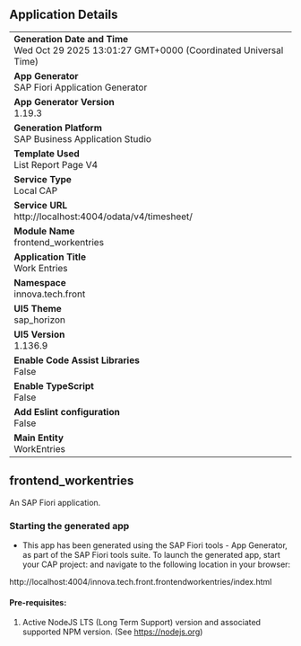 ## Application Details
|               |
| ------------- |
|**Generation Date and Time**<br>Wed Oct 29 2025 13:01:27 GMT+0000 (Coordinated Universal Time)|
|**App Generator**<br>SAP Fiori Application Generator|
|**App Generator Version**<br>1.19.3|
|**Generation Platform**<br>SAP Business Application Studio|
|**Template Used**<br>List Report Page V4|
|**Service Type**<br>Local CAP|
|**Service URL**<br>http://localhost:4004/odata/v4/timesheet/|
|**Module Name**<br>frontend_workentries|
|**Application Title**<br>Work Entries|
|**Namespace**<br>innova.tech.front|
|**UI5 Theme**<br>sap_horizon|
|**UI5 Version**<br>1.136.9|
|**Enable Code Assist Libraries**<br>False|
|**Enable TypeScript**<br>False|
|**Add Eslint configuration**<br>False|
|**Main Entity**<br>WorkEntries|

## frontend_workentries

An SAP Fiori application.

### Starting the generated app

-   This app has been generated using the SAP Fiori tools - App Generator, as part of the SAP Fiori tools suite.  To launch the generated app, start your CAP project:  and navigate to the following location in your browser:

http://localhost:4004/innova.tech.front.frontendworkentries/index.html

#### Pre-requisites:

1. Active NodeJS LTS (Long Term Support) version and associated supported NPM version.  (See https://nodejs.org)



